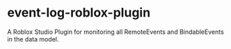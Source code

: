 # event-log-roblox-plugin
A Roblox Studio Plugin for monitoring all RemoteEvents and BindableEvents in the data model.
